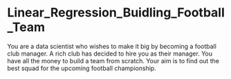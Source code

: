 # Linear_Regression_Buidling_Football_Team
You are a data scientist who wishes to make it big by becoming a football club manager. A rich club has decided to hire you as their manager. You have all the money to build a team from scratch.  Your aim is to find out the best squad for the upcoming football championship.
